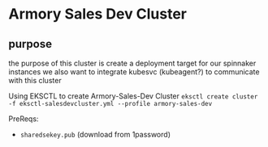# Armory Sales Dev Cluster

## purpose
the purpose of this cluster is create a deployment target for our spinnaker instances
we also want to integrate kubesvc (kubeagent?) to communicate with this cluster

Using EKSCTL to create Armory-Sales-Dev Cluster
`eksctl create cluster -f eksctl-salesdevcluster.yml --profile armory-sales-dev`

PreReqs: 
- `sharedsekey.pub` (download from 1password) 